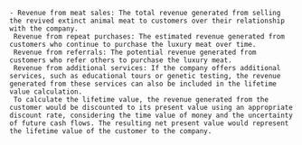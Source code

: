     - Revenue from meat sales: The total revenue generated from selling the revived extinct animal meat to customers over their relationship with the company.
     Revenue from repeat purchases: The estimated revenue generated from customers who continue to purchase the luxury meat over time.
     Revenue from referrals: The potential revenue generated from customers who refer others to purchase the luxury meat.
     Revenue from additional services: If the company offers additional services, such as educational tours or genetic testing, the revenue generated from these services can also be included in the lifetime value calculation.
     To calculate the lifetime value, the revenue generated from the customer would be discounted to its present value using an appropriate discount rate, considering the time value of money and the uncertainty of future cash flows. The resulting net present value would represent the lifetime value of the customer to the company.

